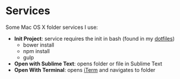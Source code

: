 # Services

Some Mac OS X folder services I use:

- **Init Project**: service requires the init in bash (found in my [dotfiles](https://github.com/duivvv/dotfiles/blob/master/.aliases#L93-111))
	- bower install
	- npm install
	- gulp
- **Open with Sublime Text**: opens folder or file in Sublime Text
- **Open With Terminal**: opens [iTerm](http://iterm2.com/) and navigates to folder